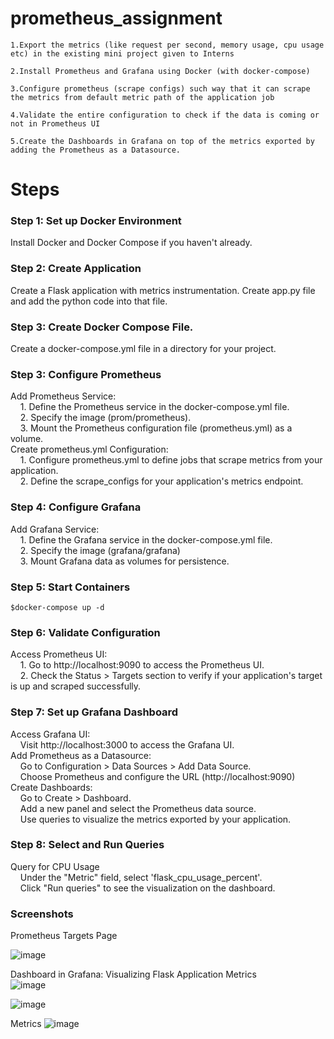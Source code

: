 # prometheus_assignment
    1.Export the metrics (like request per second, memory usage, cpu usage etc) in the existing mini project given to Interns

    2.Install Prometheus and Grafana using Docker (with docker-compose)

    3.Configure prometheus (scrape configs) such way that it can scrape the metrics from default metric path of the application job

    4.Validate the entire configuration to check if the data is coming or not in Prometheus UI

    5.Create the Dashboards in Grafana on top of the metrics exported by adding the Prometheus as a Datasource.

# Steps <br>
<h3>Step 1: Set up Docker Environment <br></h3>
Install Docker and Docker Compose if you haven't already. <br>
<h3>Step 2: Create Application<br></h3>
Create a Flask application with metrics instrumentation. Create app.py file and add the python code into that file.<br> 
<h3>Step 3: Create Docker Compose File. <br></h3>
Create a docker-compose.yml file in a directory for your project.<br>
<h3>Step 3: Configure Prometheus <br></h3>
Add Prometheus Service:<br>
&nbsp &nbsp 1. Define the Prometheus service in the docker-compose.yml file.<br>
&nbsp &nbsp 2. Specify the image (prom/prometheus).<br>
&nbsp &nbsp 3. Mount the Prometheus configuration file (prometheus.yml) as a volume.<br>
Create prometheus.yml Configuration:<br></h5>
&nbsp &nbsp 1. Configure prometheus.yml to define jobs that scrape metrics from your application.<br>
&nbsp &nbsp 2. Define the scrape_configs for your application's metrics endpoint.<br>
<h3>Step 4: Configure Grafana <br></h3>
Add Grafana Service:<br>
&nbsp &nbsp 1. Define the Grafana service in the docker-compose.yml file.<br>
&nbsp &nbsp 2. Specify the image (grafana/grafana)<br>
&nbsp &nbsp 3. Mount Grafana data as volumes for persistence.<br>
<h3>Step 5: Start Containers<br></h3>

`$docker-compose up -d`
<h3>Step 6: Validate Configuration<br></h3>
Access Prometheus UI:<br>
&nbsp &nbsp 1. Go to http://localhost:9090 to access the Prometheus UI.<br>
&nbsp &nbsp 2. Check the Status > Targets section to verify if your application's target is up and scraped successfully.<br>
<h3>Step 7: Set up Grafana Dashboard<br></h3>
Access Grafana UI:<br>
&nbsp &nbsp Visit http://localhost:3000 to access the Grafana UI.<br>
Add Prometheus as a Datasource:<br>
&nbsp &nbsp       Go to Configuration > Data Sources > Add Data Source.<br>
&nbsp &nbsp       Choose Prometheus and configure the URL (http://localhost:9090)<br>
Create Dashboards:<br>
&nbsp &nbsp  Go to Create > Dashboard.<br>
&nbsp &nbsp  Add a new panel and select the Prometheus data source.<br>
&nbsp &nbsp  Use queries to visualize the metrics exported by your application.<br>
<h3>Step 8: Select and Run Queries<br></h3>
Query for CPU Usage<br>
&nbsp &nbsp Under the "Metric" field, select 'flask_cpu_usage_percent'.<br>
&nbsp &nbsp Click "Run queries" to see the visualization on the dashboard.<br>
<h3>Screenshots<br></h3>
Prometheus Targets Page<br>

![image](https://github.com/Bhargav1470/prometheus_assignment/assets/90518660/623d187e-f982-4e5f-b08d-cded3e32f313)

Dashboard in Grafana: Visualizing Flask Application Metrics<br>
![image](https://github.com/Bhargav1470/prometheus_assignment/assets/90518660/0ab2aa10-a378-4e3b-847a-cf1aeb4d1047)

![image](https://github.com/Bhargav1470/prometheus_assignment/assets/90518660/346dfa0d-697a-43a0-bec5-1bb97ced9f1a)


Metrics
![image](https://github.com/Bhargav1470/prometheus_assignment/assets/90518660/ce92425a-c10e-4703-b80a-495339aa2f8f)

        
        
